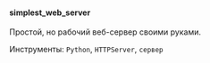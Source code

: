 #### simplest_web_server
Простой, но рабочий веб-сервер своими руками.

Инструменты: ```Python```, ```HTTPServer```, ```сервер```
